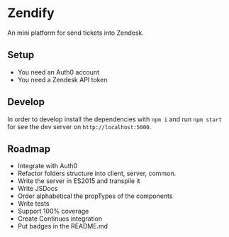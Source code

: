 # Zendify
An mini platform for send tickets into Zendesk.

## Setup
* You need an Auth0 account
* You need a Zendesk API token

## Develop
In order to develop install the dependencies with `npm i` and run `npm start` for see the dev server on `http://localhost:5000`.

## Roadmap
* Integrate with Auth0
* Refactor folders structure into client, server, common.
* Write the server in ES2015 and transpile it
* Write JSDocs
* Order alphabetical the propTypes of the components
* Write tests
* Support 100% coverage
* Create Continuos integration
* Put badges in the README.md
